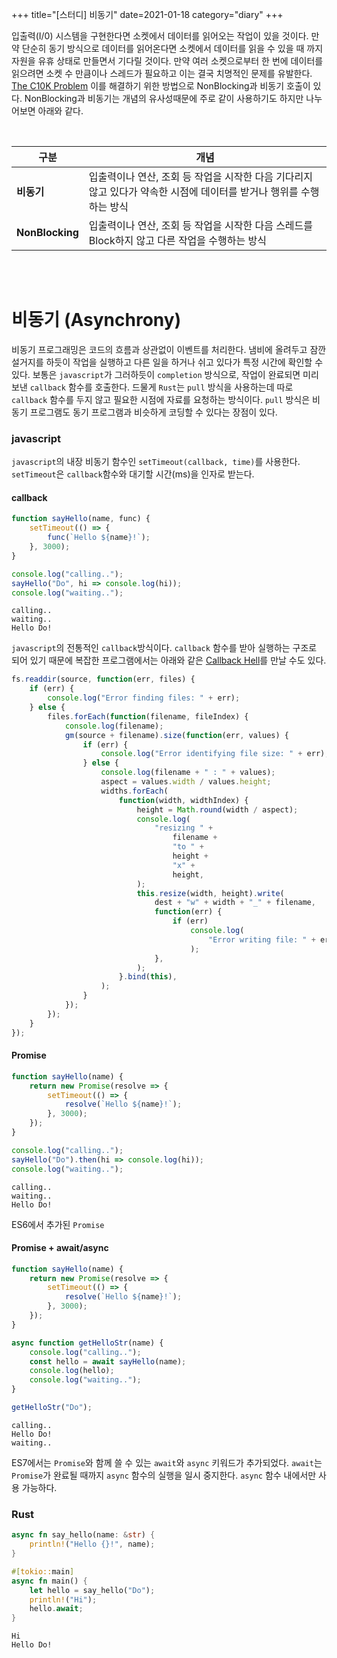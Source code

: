 +++
title="[스터디] 비동기"
date=2021-01-18
category="diary"
+++

입출력(I/0) 시스템을 구현한다면 소켓에서 데이터를 읽어오는 작업이 있을 것이다. 만약 단순히 동기 방식으로 데이터를 읽어온다면 소켓에서 데이터를 읽을 수 있을 때 까지 자원을 유휴 상태로 만들면서 기다릴 것이다. 만약 여러 소켓으로부터 한 번에 데이터를 읽으려면 소켓 수 만큼이나 스레드가 필요하고 이는 결국 치명적인 문제를 유발한다. [The C10K Problem](http://www.kegel.com/c10k.html) 이를 해결하기 위한 방법으로 NonBlocking과 비동기 호출이 있다. NonBlocking과 비동기는 개념의 유사성때문에 주로 같이 사용하기도 하지만 나누어보면 아래와 같다.

<br/>

| 구분            | 개념                                                                                                                |
| --------------- | ------------------------------------------------------------------------------------------------------------------- |
| **비동기**      | 입출력이나 연산, 조회 등 작업을 시작한 다음 기다리지 않고 있다가 약속한 시점에 데이터를 받거나 행위를 수행하는 방식 |
| **NonBlocking** | 입출력이나 연산, 조회 등 작업을 시작한 다음 스레드를 Block하지 않고 다른 작업을 수행하는 방식                       |

<br/>
<br/>

# 비동기 (Asynchrony)

비동기 프로그래밍은 코드의 흐름과 상관없이 이벤트를 처리한다. 냄비에 올려두고 잠깐 설거지를 하듯이 작업을 실행하고 다른 일을 하거나 쉬고 있다가 특정 시간에 확인할 수 있다. 보통은 `javascript`가 그러하듯이 `completion` 방식으로, 작업이 완료되면 미리 보낸 `callback` 함수를 호출한다. 드물게 `Rust`는 `pull` 방식을 사용하는데 따로 `callback` 함수를 두지 않고 필요한 시점에 자료를 요청하는 방식이다. `pull` 방식은 비동기 프로그램도 동기 프로그램과 비슷하게 코딩할 수 있다는 장점이 있다.

### javascript

`javascript`의 내장 비동기 함수인 `setTimeout(callback, time)`를 사용한다. `setTimeout`은 `callback`함수와 대기할 시간(ms)을 인자로 받는다.

#### callback

```javascript
function sayHello(name, func) {
	setTimeout(() => {
		func(`Hello ${name}!`);
	}, 3000);
}

console.log("calling..");
sayHello("Do", hi => console.log(hi));
console.log("waiting..");
```

```
calling..
waiting..
Hello Do!
```

`javascript`의 전통적인 `callback`방식이다. `callback` 함수를 받아 실행하는 구조로 되어 있기 때문에 복잡한 프로그램에서는 아래와 같은 [Callback Hell](http://callbackhell.com/)를 만날 수도 있다.

```javascript
fs.readdir(source, function(err, files) {
	if (err) {
		console.log("Error finding files: " + err);
	} else {
		files.forEach(function(filename, fileIndex) {
			console.log(filename);
			gm(source + filename).size(function(err, values) {
				if (err) {
					console.log("Error identifying file size: " + err);
				} else {
					console.log(filename + " : " + values);
					aspect = values.width / values.height;
					widths.forEach(
						function(width, widthIndex) {
							height = Math.round(width / aspect);
							console.log(
								"resizing " +
									filename +
									"to " +
									height +
									"x" +
									height,
							);
							this.resize(width, height).write(
								dest + "w" + width + "_" + filename,
								function(err) {
									if (err)
										console.log(
											"Error writing file: " + err,
										);
								},
							);
						}.bind(this),
					);
				}
			});
		});
	}
});
```

#### Promise

```javascript
function sayHello(name) {
	return new Promise(resolve => {
		setTimeout(() => {
			resolve(`Hello ${name}!`);
		}, 3000);
	});
}

console.log("calling..");
sayHello("Do").then(hi => console.log(hi));
console.log("waiting..");
```

```
calling..
waiting..
Hello Do!
```

ES6에서 추가된 `Promise`

#### Promise + await/async

```javascript
function sayHello(name) {
	return new Promise(resolve => {
		setTimeout(() => {
			resolve(`Hello ${name}!`);
		}, 3000);
	});
}

async function getHelloStr(name) {
	console.log("calling..");
	const hello = await sayHello(name);
	console.log(hello);
	console.log("waiting..");
}

getHelloStr("Do");
```

```
calling..
Hello Do!
waiting..
```

ES7에서는 `Promise`와 함께 쓸 수 있는 `await`와 `async` 키워드가 추가되었다. `await`는 `Promise`가 완료될 때까지 `async` 함수의 실행을 일시 중지한다. `async` 함수 내에서만 사용 가능하다.

### Rust

```rust
async fn say_hello(name: &str) {
    println!("Hello {}!", name);
}

#[tokio::main]
async fn main() {
    let hello = say_hello("Do");
    println!("Hi");
    hello.await;
}
```

```
Hi
Hello Do!
```
